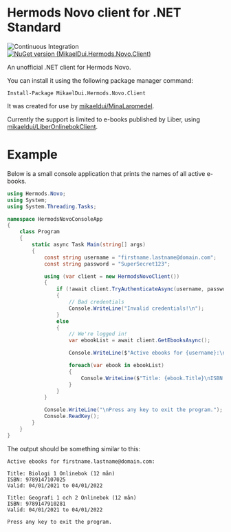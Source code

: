 # Hermods Novo client for .NET Standard

![Continuous Integration](https://github.com/mikaeldui/HermodsNovoClient/workflows/Continuous%20Integration/badge.svg) [![NuGet version (MikaelDui.Hermods.Novo.Client)](https://img.shields.io/nuget/v/MikaelDui.Hermods.Novo.Client.svg?style=flat-square)](https://www.nuget.org/packages/MikaelDui.Hermods.Novo.Client/) 

An unofficial .NET client for Hermods Novo.

You can install it using the following package manager command:

    Install-Package MikaelDui.Hermods.Novo.Client

It was created for use by [mikaeldui/MinaLaromedel](https://github.com/mikaeldui/MinaLaromedel).

Currently the support is limited to e-books published by Liber, using [mikaeldui/LiberOnlinebokClient](https://github.com/mikaeldui/LiberOnlinebokClient).

# Example

Below is a small console application that prints the names of all active e-books.

```c#
using Hermods.Novo;
using System;
using System.Threading.Tasks;

namespace HermodsNovoConsoleApp
{
    class Program
    {
        static async Task Main(string[] args)
        {
            const string username = "firstname.lastname@domain.com";
            const string password = "SuperSecret123";

            using (var client = new HermodsNovoClient())
            {
                if (!await client.TryAuthenticateAsync(username, password))
                {
                    // Bad credentials
                    Console.WriteLine("Invalid credentials!\n");
                }
                else
                {
                    // We're logged in!
                    var ebookList = await client.GetEbooksAsync();

                    Console.WriteLine($"Active ebooks for {username}:\n\n");

                    foreach(var ebook in ebookList)
                    {
                        Console.WriteLine($"Title: {ebook.Title}\nISBN: {ebook.Isbn}\nValid: {ebook.StartDate.ToShortDateString()} to {ebook.EndDate.ToShortDateString()}\n\n");
                    }
                }
            }

            Console.WriteLine("\nPress any key to exit the program.");
            Console.ReadKey();
        }
    }
}
```

The output should be something similar to this:

    Active ebooks for firstname.lastname@domain.com:

    Title: Biologi 1 Onlinebok (12 mån)
    ISBN: 9789147107025
    Valid: 04/01/2021 to 04/01/2022

    Title: Geografi 1 och 2 Onlinebok (12 mån)
    ISBN: 9789147910281
    Valid: 04/01/2021 to 04/01/2022

    Press any key to exit the program.
